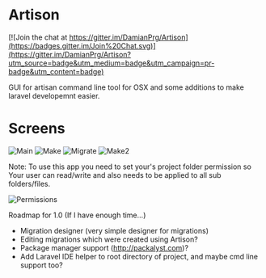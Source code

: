 # Artison

[![Join the chat at https://gitter.im/DamianPrg/Artison](https://badges.gitter.im/Join%20Chat.svg)](https://gitter.im/DamianPrg/Artison?utm_source=badge&utm_medium=badge&utm_campaign=pr-badge&utm_content=badge)

GUI for artisan command line tool for OSX and some additions to make laravel developemnt easier.

# Screens
![Main](http://i.imgur.com/D1myRq8.png)
![Make](http://i.imgur.com/AN0Np8C.png)
![Migrate](http://i.imgur.com/3v2gBlw.png)
![Make2](http://i.imgur.com/LEL1TSo.png)


Note: To use this app you need to set your's project folder permission so Your user can read/write and also needs to be applied to all sub folders/files.

![Permissions](http://i.imgur.com/O2g6fQG.png?1)

Roadmap for 1.0 (If I have enough time...)
- Migration designer (very simple designer for migrations)
- Editing migrations which were created using Artison?
- Package manager support (http://packalyst.com)?
- Add Laravel IDE helper to root directory of project, and maybe cmd line support too?


